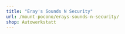 ```yaml
---
title: "Eray's Sounds N Security"
url: /mount-pocono/erays-sounds-n-security/
shop: Autowerkstatt
---
```

